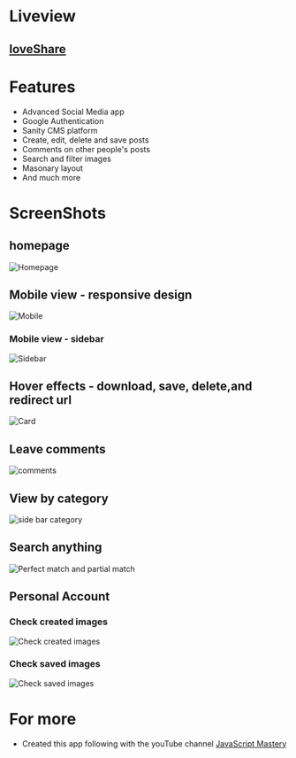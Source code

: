 # Liveview
## [loveShare](https://loveshare.netlify.app)

# Features
- Advanced Social Media app
- Google Authentication
- Sanity CMS platform
- Create, edit, delete and save posts
- Comments on other people's posts
- Search and filter images
- Masonary layout
- And much more

# ScreenShots

## homepage

![Homepage](https://github.com/yuxianxu/social-image-sharing/blob/2cdbd8785b86e292aeb4d5b329efc58e83b7a320/screeshots/Screen%20Shot%202022-04-20%20at%2011.36.37%20AM.png)

## Mobile view - responsive design

![Mobile](https://github.com/yuxianxu/social-image-sharing/blob/feceab09c38ebb5a469553cc4bfd5b751ad15092/screeshots/Screen%20Shot%202022-04-18%20at%208.32.41%20PM.png)

### Mobile view - sidebar
![Sidebar](https://github.com/yuxianxu/social-image-sharing/blob/c9a4a506f730c14d3b4d0510926f60a3bf0829db/screeshots/Screen%20Shot%202022-04-18%20at%208.32.57%20PM.png)

## Hover effects - download, save, delete,and redirect url
![Card](https://github.com/yuxianxu/social-image-sharing/blob/main/screeshots/Screen%20Shot%202022-04-18%20at%208.31.13%20PM.png)

## Leave comments

![comments](https://github.com/yuxianxu/social-image-sharing/blob/e6bbe02654c239224c6408fa005847c0e117babf/screeshots/Screen%20Shot%202022-04-18%20at%208.29.59%20PM.png)

## View by category

![side bar category](https://github.com/yuxianxu/social-image-sharing/blob/bb0d1b9781f4ac1ab7ee03f96788d8c115d5965f/screeshots/Screen%20Shot%202022-04-18%20at%208.29.06%20PM.png)

## Search anything

![Perfect match and partial match](https://github.com/yuxianxu/social-image-sharing/blob/bb0d1b9781f4ac1ab7ee03f96788d8c115d5965f/screeshots/Screen%20Shot%202022-04-18%20at%208.28.22%20PM.png)

## Personal Account

### Check created images
![Check created images](https://github.com/yuxianxu/social-image-sharing/blob/e3b3044bd77f8c95a15801b1832ca15fc3527354/screeshots/Screen%20Shot%202022-04-18%20at%208.27.52%20PM.png)

### Check saved images
![Check saved images](https://github.com/yuxianxu/social-image-sharing/blob/e6bbe02654c239224c6408fa005847c0e117babf/screeshots/Screen%20Shot%202022-04-18%20at%208.31.40%20PM.png)

# For more
- Created this app following with the youTube channel [JavaScript Mastery](https://youtu.be/1RHDhtbqo94)
